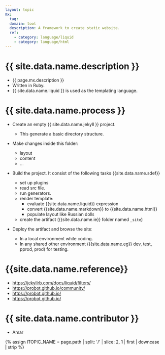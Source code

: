 ```yaml
---
layout: topic
mx:
  tag: 
  domain: tool
  description: A framework to create static website.
  ref:
    - category: language/liquid
    - category: language/html
---
```



# {{ site.data.name.description }}
- {{ page.mx.description }}
- Written in Ruby.
- {{ site.data.name.liquid }} is used as the templating language.


# {{ site.data.name.process }}
- Create an empty {{ site.data.name.jekyll }} project.
  - This generate a basic directory structure.

- Make changes inside this folder:
  - layout
  - content  
  - ...

- Build the project. It consist of the  following tasks {{site.data.name.sdef}}
  - set up plugins
  - read src file.
  - run generators.
  - render template:
    - evaluate {{site.data.name.liquid}} expression
    - convert {{site.data.name.markdown}} to {{site.data.name.html}}
    - populate layout like Russian dolls
  - create the artifact ({{site.data.name.ie}} folder named `_site`)
- Deploy the artifact and browse the site:
  - In a local environment while coding.
  - In any shared other environment ({{site.data.name.eg}} dev, test, pprod, prod) for testing.


# {{site.data.name.reference}}
- https://jekyllrb.com/docs/liquid/filters/
- https://probot.github.io/community/
- https://probot.github.io/
- https://probot.github.io/

# {{ site.data.name.contributor }}
- Amar

<!-- define var -->
{% assign lTOPIC_NAME    = page.path | split: '/' | slice: 2, 1 | first | downcase | strip %}

